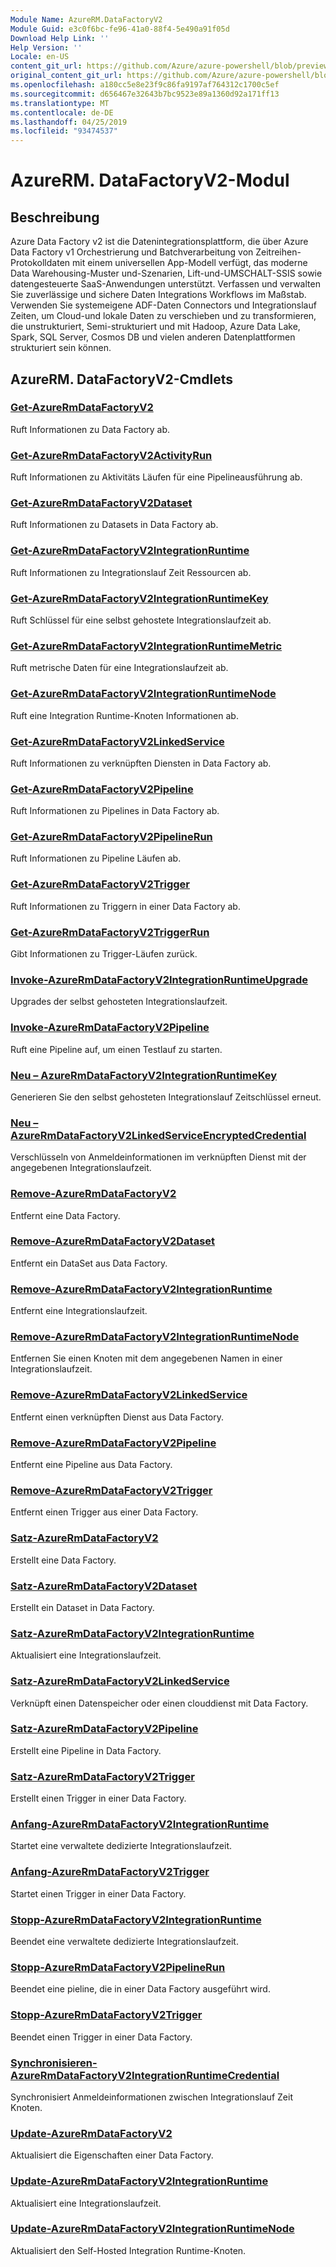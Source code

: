 ```yaml
---
Module Name: AzureRM.DataFactoryV2
Module Guid: e3c0f6bc-fe96-41a0-88f4-5e490a91f05d
Download Help Link: ''
Help Version: ''
Locale: en-US
content_git_url: https://github.com/Azure/azure-powershell/blob/preview/src/ResourceManager/DataFactoryV2/Commands.DataFactoryV2/help/AzureRM.DataFactoryV2.md
original_content_git_url: https://github.com/Azure/azure-powershell/blob/preview/src/ResourceManager/DataFactoryV2/Commands.DataFactoryV2/help/AzureRM.DataFactoryV2.md
ms.openlocfilehash: a180cc5e8e23f9c86fa9197af764312c1700c5ef
ms.sourcegitcommit: d656467e32643b7bc9523e89a1360d92a171ff13
ms.translationtype: MT
ms.contentlocale: de-DE
ms.lasthandoff: 04/25/2019
ms.locfileid: "93474537"
---
```

# AzureRM. DataFactoryV2-Modul
## Beschreibung
Azure Data Factory v2 ist die Datenintegrationsplattform, die über Azure Data Factory v1 Orchestrierung und Batchverarbeitung von Zeitreihen-Protokolldaten mit einem universellen App-Modell verfügt, das moderne Data Warehousing-Muster und-Szenarien, Lift-und-UMSCHALT-SSIS sowie datengesteuerte SaaS-Anwendungen unterstützt. Verfassen und verwalten Sie zuverlässige und sichere Daten Integrations Workflows im Maßstab. Verwenden Sie systemeigene ADF-Daten Connectors und Integrationslauf Zeiten, um Cloud-und lokale Daten zu verschieben und zu transformieren, die unstrukturiert, Semi-strukturiert und mit Hadoop, Azure Data Lake, Spark, SQL Server, Cosmos DB und vielen anderen Datenplattformen strukturiert sein können.

## AzureRM. DataFactoryV2-Cmdlets
### [Get-AzureRmDataFactoryV2](Get-AzureRmDataFactoryV2.md)
Ruft Informationen zu Data Factory ab.

### [Get-AzureRmDataFactoryV2ActivityRun](Get-AzureRmDataFactoryV2ActivityRun.md)
Ruft Informationen zu Aktivitäts Läufen für eine Pipelineausführung ab.

### [Get-AzureRmDataFactoryV2Dataset](Get-AzureRmDataFactoryV2Dataset.md)
Ruft Informationen zu Datasets in Data Factory ab.

### [Get-AzureRmDataFactoryV2IntegrationRuntime](Get-AzureRmDataFactoryV2IntegrationRuntime.md)
Ruft Informationen zu Integrationslauf Zeit Ressourcen ab.

### [Get-AzureRmDataFactoryV2IntegrationRuntimeKey](Get-AzureRmDataFactoryV2IntegrationRuntimeKey.md)
Ruft Schlüssel für eine selbst gehostete Integrationslaufzeit ab.

### [Get-AzureRmDataFactoryV2IntegrationRuntimeMetric](Get-AzureRmDataFactoryV2IntegrationRuntimeMetric.md)
Ruft metrische Daten für eine Integrationslaufzeit ab. 

### [Get-AzureRmDataFactoryV2IntegrationRuntimeNode](Get-AzureRmDataFactoryV2IntegrationRuntimeNode.md)
Ruft eine Integration Runtime-Knoten Informationen ab.

### [Get-AzureRmDataFactoryV2LinkedService](Get-AzureRmDataFactoryV2LinkedService.md)
Ruft Informationen zu verknüpften Diensten in Data Factory ab.

### [Get-AzureRmDataFactoryV2Pipeline](Get-AzureRmDataFactoryV2Pipeline.md)
Ruft Informationen zu Pipelines in Data Factory ab.

### [Get-AzureRmDataFactoryV2PipelineRun](Get-AzureRmDataFactoryV2PipelineRun.md)
Ruft Informationen zu Pipeline Läufen ab.

### [Get-AzureRmDataFactoryV2Trigger](Get-AzureRmDataFactoryV2Trigger.md)
Ruft Informationen zu Triggern in einer Data Factory ab.

### [Get-AzureRmDataFactoryV2TriggerRun](Get-AzureRmDataFactoryV2TriggerRun.md)
Gibt Informationen zu Trigger-Läufen zurück.

### [Invoke-AzureRmDataFactoryV2IntegrationRuntimeUpgrade](Invoke-AzureRmDataFactoryV2IntegrationRuntimeUpgrade.md)
Upgrades der selbst gehosteten Integrationslaufzeit.

### [Invoke-AzureRmDataFactoryV2Pipeline](Invoke-AzureRmDataFactoryV2Pipeline.md)
  Ruft eine Pipeline auf, um einen Testlauf zu starten.

### [Neu – AzureRmDataFactoryV2IntegrationRuntimeKey](New-AzureRmDataFactoryV2IntegrationRuntimeKey.md)
Generieren Sie den selbst gehosteten Integrationslauf Zeitschlüssel erneut.

### [Neu – AzureRmDataFactoryV2LinkedServiceEncryptedCredential](New-AzureRmDataFactoryV2LinkedServiceEncryptedCredential.md)
Verschlüsseln von Anmeldeinformationen im verknüpften Dienst mit der angegebenen Integrationslaufzeit.

### [Remove-AzureRmDataFactoryV2](Remove-AzureRmDataFactoryV2.md)
Entfernt eine Data Factory.

### [Remove-AzureRmDataFactoryV2Dataset](Remove-AzureRmDataFactoryV2Dataset.md)
Entfernt ein DataSet aus Data Factory.

### [Remove-AzureRmDataFactoryV2IntegrationRuntime](Remove-AzureRmDataFactoryV2IntegrationRuntime.md)
Entfernt eine Integrationslaufzeit.

### [Remove-AzureRmDataFactoryV2IntegrationRuntimeNode](Remove-AzureRmDataFactoryV2IntegrationRuntimeNode.md)
Entfernen Sie einen Knoten mit dem angegebenen Namen in einer Integrationslaufzeit.

### [Remove-AzureRmDataFactoryV2LinkedService](Remove-AzureRmDataFactoryV2LinkedService.md)
Entfernt einen verknüpften Dienst aus Data Factory.

### [Remove-AzureRmDataFactoryV2Pipeline](Remove-AzureRmDataFactoryV2Pipeline.md)
Entfernt eine Pipeline aus Data Factory.

### [Remove-AzureRmDataFactoryV2Trigger](Remove-AzureRmDataFactoryV2Trigger.md)
Entfernt einen Trigger aus einer Data Factory.

### [Satz-AzureRmDataFactoryV2](Set-AzureRmDataFactoryV2.md)
Erstellt eine Data Factory.

### [Satz-AzureRmDataFactoryV2Dataset](Set-AzureRmDataFactoryV2Dataset.md)
Erstellt ein Dataset in Data Factory.

### [Satz-AzureRmDataFactoryV2IntegrationRuntime](Set-AzureRmDataFactoryV2IntegrationRuntime.md)
Aktualisiert eine Integrationslaufzeit.

### [Satz-AzureRmDataFactoryV2LinkedService](Set-AzureRmDataFactoryV2LinkedService.md)
Verknüpft einen Datenspeicher oder einen clouddienst mit Data Factory.

### [Satz-AzureRmDataFactoryV2Pipeline](Set-AzureRmDataFactoryV2Pipeline.md)
Erstellt eine Pipeline in Data Factory.

### [Satz-AzureRmDataFactoryV2Trigger](Set-AzureRmDataFactoryV2Trigger.md)
Erstellt einen Trigger in einer Data Factory.

### [Anfang-AzureRmDataFactoryV2IntegrationRuntime](Start-AzureRmDataFactoryV2IntegrationRuntime.md)
Startet eine verwaltete dedizierte Integrationslaufzeit.

### [Anfang-AzureRmDataFactoryV2Trigger](Start-AzureRmDataFactoryV2Trigger.md)
Startet einen Trigger in einer Data Factory.

### [Stopp-AzureRmDataFactoryV2IntegrationRuntime](Stop-AzureRmDataFactoryV2IntegrationRuntime.md)
Beendet eine verwaltete dedizierte Integrationslaufzeit.

### [Stopp-AzureRmDataFactoryV2PipelineRun](Stop-AzureRmDataFactoryV2PipelineRun.md)
Beendet eine pieline, die in einer Data Factory ausgeführt wird.

### [Stopp-AzureRmDataFactoryV2Trigger](Stop-AzureRmDataFactoryV2Trigger.md)
Beendet einen Trigger in einer Data Factory.

### [Synchronisieren-AzureRmDataFactoryV2IntegrationRuntimeCredential](Sync-AzureRmDataFactoryV2IntegrationRuntimeCredential.md)
Synchronisiert Anmeldeinformationen zwischen Integrationslauf Zeit Knoten.

### [Update-AzureRmDataFactoryV2](Update-AzureRmDataFactoryV2.md)
Aktualisiert die Eigenschaften einer Data Factory.

### [Update-AzureRmDataFactoryV2IntegrationRuntime](Update-AzureRmDataFactoryV2IntegrationRuntime.md)
Aktualisiert eine Integrationslaufzeit.

### [Update-AzureRmDataFactoryV2IntegrationRuntimeNode](Update-AzureRmDataFactoryV2IntegrationRuntimeNode.md)
Aktualisiert den Self-Hosted Integration Runtime-Knoten.

